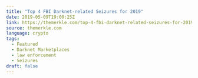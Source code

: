 ```yaml
---
title: "Top 4 FBI Darknet-related Seizures for 2019"
date: 2019-05-09T19:00:25Z
link: https://themerkle.com/top-4-fbi-darknet-related-seizures-for-2019/?utm_medium=RSS&utm_source=news.12bit.vn
source: themerkle.com
language: crypto
tags:
  - Featured
  - Darknet Marketplaces
  - law enforcement
  - Seizures
draft: false
---
```

